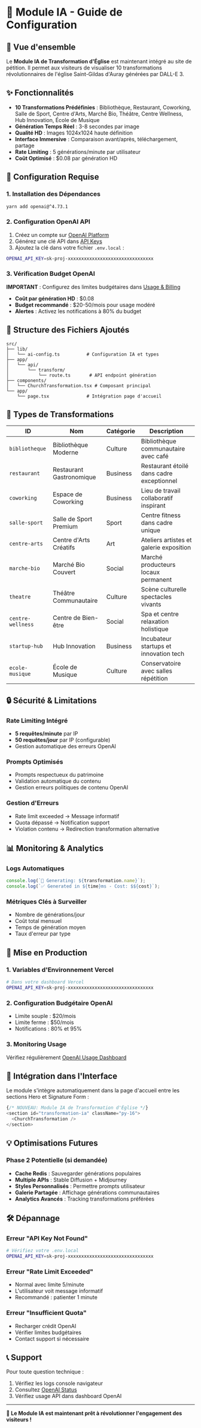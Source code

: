 # 🤖 Module IA - Guide de Configuration

## 🚀 Vue d'ensemble

Le **Module IA de Transformation d'Église** est maintenant intégré au site de pétition. Il permet aux visiteurs de visualiser 10 transformations révolutionnaires de l'église Saint-Gildas d'Auray générées par DALL-E 3.

## ✨ Fonctionnalités

- **10 Transformations Prédéfinies** : Bibliothèque, Restaurant, Coworking, Salle de Sport, Centre d'Arts, Marché Bio, Théâtre, Centre Wellness, Hub Innovation, École de Musique
- **Génération Temps Réel** : 3-8 secondes par image
- **Qualité HD** : Images 1024x1024 haute définition
- **Interface Immersive** : Comparaison avant/après, téléchargement, partage
- **Rate Limiting** : 5 générations/minute par utilisateur
- **Coût Optimisé** : $0.08 par génération HD

## 🔧 Configuration Requise

### 1. Installation des Dépendances

```bash
yarn add openai@^4.73.1
```

### 2. Configuration OpenAI API

1. Créez un compte sur [OpenAI Platform](https://platform.openai.com/)
2. Générez une clé API dans [API Keys](https://platform.openai.com/api-keys)
3. Ajoutez la clé dans votre fichier `.env.local` :

```bash
OPENAI_API_KEY=sk-proj-xxxxxxxxxxxxxxxxxxxxxxxxxxxxxxxx
```

### 3. Vérification Budget OpenAI

**IMPORTANT** : Configurez des limites budgétaires dans [Usage & Billing](https://platform.openai.com/account/billing/limits)

- **Coût par génération HD** : $0.08
- **Budget recommandé** : $20-50/mois pour usage modéré
- **Alertes** : Activez les notifications à 80% du budget

## 📁 Structure des Fichiers Ajoutés

```
src/
├── lib/
│   └── ai-config.ts          # Configuration IA et types
├── app/
│   └── api/
│       └── transform/
│           └── route.ts       # API endpoint génération
├── components/
│   └── ChurchTransformation.tsx # Composant principal
└── app/
    └── page.tsx              # Intégration page d'accueil
```

## 🎨 Types de Transformations

| ID | Nom | Catégorie | Description |
|---|---|---|---|
| `bibliotheque` | Bibliothèque Moderne | Culture | Bibliothèque communautaire avec café |
| `restaurant` | Restaurant Gastronomique | Business | Restaurant étoilé dans cadre exceptionnel |
| `coworking` | Espace de Coworking | Business | Lieu de travail collaboratif inspirant |
| `salle-sport` | Salle de Sport Premium | Sport | Centre fitness dans cadre unique |
| `centre-arts` | Centre d'Arts Créatifs | Art | Ateliers artistes et galerie exposition |
| `marche-bio` | Marché Bio Couvert | Social | Marché producteurs locaux permanent |
| `theatre` | Théâtre Communautaire | Culture | Scène culturelle spectacles vivants |
| `centre-wellness` | Centre de Bien-être | Social | Spa et centre relaxation holistique |
| `startup-hub` | Hub Innovation | Business | Incubateur startups et innovation tech |
| `ecole-musique` | École de Musique | Culture | Conservatoire avec salles répétition |

## 🔒 Sécurité & Limitations

### Rate Limiting Intégré
- **5 requêtes/minute** par IP
- **50 requêtes/jour** par IP (configurable)
- Gestion automatique des erreurs OpenAI

### Prompts Optimisés
- Prompts respectueux du patrimoine
- Validation automatique du contenu
- Gestion erreurs politiques de contenu OpenAI

### Gestion d'Erreurs
- Rate limit exceeded → Message informatif
- Quota dépassé → Notification support
- Violation contenu → Redirection transformation alternative

## 📊 Monitoring & Analytics

### Logs Automatiques
```javascript
console.log(`🎨 Generating: ${transformation.name}`);
console.log(`✅ Generated in ${time}ms - Cost: $${cost}`);
```

### Métriques Clés à Surveiller
- Nombre de générations/jour
- Coût total mensuel
- Temps de génération moyen
- Taux d'erreur par type

## 🚀 Mise en Production

### 1. Variables d'Environnement Vercel

```bash
# Dans votre dashboard Vercel
OPENAI_API_KEY=sk-proj-xxxxxxxxxxxxxxxxxxxxxxxxxxxxxxxx
```

### 2. Configuration Budgétaire OpenAI

- Limite souple : $20/mois
- Limite ferme : $50/mois  
- Notifications : 80% et 95%

### 3. Monitoring Usage

Vérifiez régulièrement [OpenAI Usage Dashboard](https://platform.openai.com/account/usage)

## 🎯 Intégration dans l'Interface

Le module s'intègre automatiquement dans la page d'accueil entre les sections Hero et Signature Form :

```typescript
{/* NOUVEAU: Module IA de Transformation d'Église */}
<section id="transformation-ia" className="py-16">
  <ChurchTransformation />
</section>
```

## 💡 Optimisations Futures

### Phase 2 Potentielle (si demandée)
- **Cache Redis** : Sauvegarder générations populaires
- **Multiple APIs** : Stable Diffusion + Midjourney
- **Styles Personnalisés** : Permettre prompts utilisateur
- **Galerie Partagée** : Affichage générations communautaires
- **Analytics Avancés** : Tracking transformations préférées

## 🛠️ Dépannage

### Erreur "API Key Not Found"
```bash
# Vérifiez votre .env.local
OPENAI_API_KEY=sk-proj-xxxxxxxxxxxxxxxxxxxxxxxxxxxxxxxx
```

### Erreur "Rate Limit Exceeded"  
- Normal avec limite 5/minute
- L'utilisateur voit message informatif
- Recommandé : patienter 1 minute

### Erreur "Insufficient Quota"
- Recharger crédit OpenAI
- Vérifier limites budgétaires
- Contact support si nécessaire

## 📞 Support

Pour toute question technique :
1. Vérifiez les logs console navigateur
2. Consultez [OpenAI Status](https://status.openai.com/)
3. Vérifiez usage API dans dashboard OpenAI

---

**🚀 Le Module IA est maintenant prêt à révolutionner l'engagement des visiteurs !**
